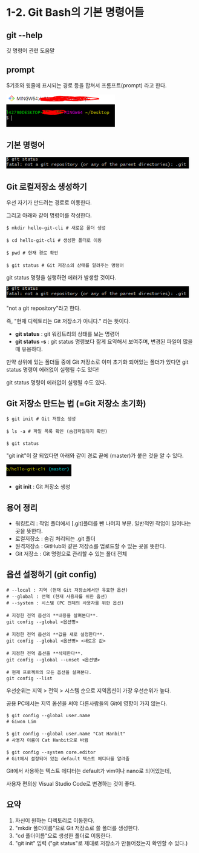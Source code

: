 # 1-2. Git Bash의 기본 명령어들

## git --help

깃 명령어 관련 도움말

## prompt

\$기호와 윗줄에 표시되는 경로 등을 합쳐서 프롬프트(prompt) 라고 한다.

![git-1-2-1](/images/Git/git-1-2-1.png)

## 기본 명령어

![git-1-2-2](/images/Git/git-1-2-2.png)

## Git 로컬저장소 생성하기

우선 자기가 만드려는 경로로 이동한다.

그리고 아래와 같이 명령어를 작성한다.

```shell
$ mkdir hello-git-cli # 새로운 폴더 생성

$ cd hello-git-cli # 생성한 폴더로 이동

$ pwd # 현재 경로 확인

$ git status # Git 저장소의 상태를 알려주는 명령어

```

git status 명령을 실행하면 에러가 발생할 것이다.

![git-1-2-3](/images/Git/git-1-2-3.png)

"not a git repository"라고 한다.

즉, "현재 디렉토리는 Git 저장소가 아니다." 라는 뜻이다.

- **git status** : git 워킹트리의 상태를 보는 명령어
- **git status -s** : git status 명령보다 짧게 요약해서 보여주며, 변경된 파일이 많을 때 유용하다.

만약 상위에 있는 폴더들 중에 Git 저장소로 이미 초기화 되어있는 폴더가 있다면 git status 명령이 에러없이 실행될 수도 있다!

git status 명령이 에러없이 실행될 수도 있다.

## Git 저장소 만드는 법 (=Git 저장소 초기화)

```shell
$ git init # Git 저장소 생성

$ ls -a # 파일 목록 확인 (숨김파일까지 확인)

$ git status
```

"git init"이 잘 되었다면 아래와 같이 경로 끝에 (master)가 붙은 것을 알 수 있다.


![git-1-2-4](/images/Git/git-1-2-4.png)


- **git init** : Git 저장소 생성

## 용어 정리

- 워킹트리 : 작업 폴더에서 [.git]폴더를 뺀 나머지 부분. 일반적인 작업이 일어나는 곳을 뜻한다.
- 로컬저장소 : 숨김 처리되는 .git 폴더
- 원격저장소 : GitHub와 같은 저장소를 업로드할 수 있는 곳을 뜻한다.
- Git 저장소 : Git 명령으로 관리할 수 있는 폴더 전체

## 옵션 설정하기 (git config)

```shell
# --local : 지역 (현재 Git 저장소에서만 유효한 옵션)
# --global : 전역 (현재 사용자를 위한 옵션)
# --system : 시스템 (PC 전체의 사용자를 위한 옵션)

# 지정한 전역 옵션의 **내용을 살펴본다**.
git config --global <옵션명>

# 지정한 전역 옵션의 **값을 새로 설정한다**.
git config --global <옵션명> <새로운 값>

# 지정한 전역 옵션을 **삭제한다**.
git config --global --unset <옵션명>

# 현재 프로젝트의 모든 옵션을 살펴본다.
git config --list
```

우선순위는 지역 > 전역 > 시스템 순으로 지역옵션이 가장 우선순위가 높다.

공용 PC에서는 지역 옵션을 써야 다른사람들의 Git에 영향이 가지 않는다.

```shell
$ git config --global user.name
# Giwon Lim

$ git config --global user.name "Cat Hanbit"
# 사용자 이름이 Cat Hanbit으로 바뀜

$ git config --system core.editor
# Git에서 설정되어 있는 default 텍스트 에디터를 알려줌
```

Git에서 사용하는 텍스트 에디터는 default가 vim이나 nano로 되어있는데,

사용자 편의상 Visual Studio Code로 변경하는 것이 좋다.

## 요약

1. 자신이 원하는 디렉토리로 이동한다.
2. "mkdir 폴더이름"으로 Git 저장소로 쓸 폴더를 생성한다.
3. "cd 폴더이름"으로 생성한 폴더로 이동한다.
4. "git init" 입력 ("git status"로 제대로 저장소가 만들어졌는지 확인할 수 있다.)
